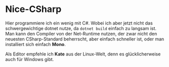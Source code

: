 # Nice-CSharp
Hier programmiere ich ein wenig mit C#. Wobei ich aber jetzt nicht das schwergewichtige dotnet nutze, da `dotnet build` einfach zu langsam ist. Man kann den Compiler von der Net-Runtime nutzen, der zwar nicht den neuesten CSharp-Standard beherrscht, aber einfach schneller ist, oder man installiert sich einfach **Mono**.

Als Editor empfehle ich **Kate** aus der Linux-Welt, denn es glücklicherweise auch für Windows gibt. 
